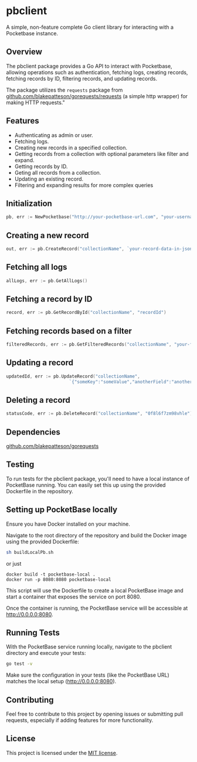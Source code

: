 # pbclient

A simple, non-feature complete Go client library for interacting with a Pocketbase instance.

## Overview

The pbclient package provides a Go API to interact with Pocketbase, allowing operations
such as authentication, fetching logs, creating records, fetching records by ID,
filtering records, and updating records.

The package utilizes the `requests` package from [github.com/blakepatteson/gorequests/requests](github.com/blakepatteson/gorequests)
(a simple http wrapper) for making HTTP requests."

## Features

- Authenticating as admin or user.
- Fetching logs.
- Creating new records in a specified collection.
- Getting records from a collection with optional parameters like filter and expand.
- Getting records by ID.
- Geting all records from a collection.
- Updating an existing record.
- Filtering and expanding results for more complex queries

## Initialization

```go
pb, err := NewPocketbase("http://your-pocketbase-url.com", "your-username", "your-password", true) // true for admin, false for user
```

## Creating a new record

```go
out, err := pb.CreateRecord("collectionName", `your-record-data-in-json-format`)
```

## Fetching all logs

```go
allLogs, err := pb.GetAllLogs()
```

## Fetching a record by ID

```go
record, err := pb.GetRecordById("collectionName", "recordId")
```

## Fetching records based on a filter

```go
filteredRecords, err := pb.GetFilteredRecords("collectionName", "your-filter-string")
```

## Updating a record

```go
updatedId, err := pb.UpdateRecord("collectionName",
                        `{"someKey":"someValue","anotherField":"anotherValue"}`, "recordId")
```

## Deleting a record

```go
statusCode, err := pb.DeleteRecord("collectionName", "0f8l6f7zm98vhle")
```

## Dependencies

[github.com/blakepatteson/gorequests](github.com/blakepatteson/gorequests)

## Testing

To run tests for the pbclient package, you'll need to have a local instance of PocketBase
running. You can easily set this up using the provided Dockerfile in the repository.

## Setting up PocketBase locally

Ensure you have Docker installed on your machine.

Navigate to the root directory of the repository and build the Docker image using the
provided Dockerfile:

```bash
sh buildLocalPb.sh
```

or just

```
docker build -t pocketbase-local .
docker run -p 8080:8080 pocketbase-local
```

This script will use the Dockerfile to create a local PocketBase image and start a
container that exposes the service on port 8080.

Once the container is running, the PocketBase service will be accessible at http://0.0.0.0:8080.

## Running Tests

With the PocketBase service running locally, navigate to the pbclient directory and execute your tests:

```bash
go test -v
```

Make sure the configuration in your tests (like the PocketBase URL) matches the local setup (http://0.0.0.0:8080).

## Contributing

Feel free to contribute to this project by opening issues or submitting pull requests,
especially if adding features for more functionality.

## License

This project is licensed under the [MIT license](/LICENSE).
